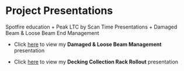 # Project Presentations
Spotfire education + Peak LTC by Scan Time Presentations + Damaged Beam & Loose Beam End Management



* Click [here](https://github.com/mydogmandy/Project_Presentations/blob/5c2e1d683cfba7f8baca9067e3d235778321282d/Damaged%20Beam%20&%20Loose%20Beam%20End%20Management.pdf) to view my **Damaged & Loose Beam Management** presentation

* Click [here](https://github.com/mydogmandy/Project_Presentations/blob/master/Decking%20Collection%20Rack%20Rollout.pdf) to view my **Decking Collection Rack Rollout** presentation

